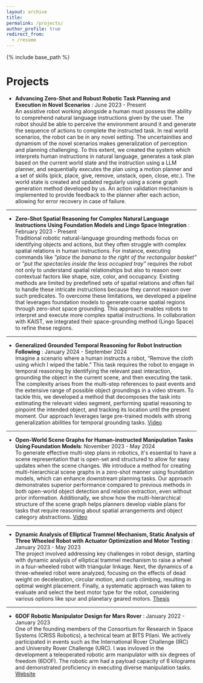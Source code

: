 ```yaml
---
layout: archive
title: 
permalink: /projects/
author_profile: true
redirect_from:
  - /resume
---
```


{% include base_path %}

Projects
======

* **Advancing Zero-Shot and Robust Robotic Task Planning and Execution in Novel Scenarios** : June 2023 - Present\
An assistive robot working alongside a human must possess the ability to comprehend natural language instructions given by the user. The robot should be able to perceive the environment around it and generate the sequence of actions to complete the instructed task. In real world scenarios, the robot can be in any novel setting. The uncertainities and dynamism of the novel scenarios makes generalization of perception and planning challenging. To this extent, we created the system which interprets human instructions in natural language, generates a task plan based on the current world state and the instruction using a LLM planner, and sequentially executes the plan using a motion planner and a set of skills (pick, place, give, remove, unstack, open, close, etc.). The world state is created and updated regularly using a scene graph generation method developed by us. An action validation mechanism is implemented to provide feedback to the planner after each action, allowing for error recovery in case of failure.

---

* **Zero-Shot Spatial Reasoning for Complex Natural Language Instructions Using Foundation Models and Lingo Space Integration** : February 2023 - Present\
Traditional robotic natural-language grounding methods focus on identifying objects and actions, but they often struggle with complex spatial relations in human instructions. For instance, executing commands like *"place the banana to the right of the rectangular basket"* or *"put the spectacles inside the less occupied tray"* requires the robot not only to understand spatial relationships but also to reason over contextual factors like shape, size, color, and occupancy. Existing methods are limited by predefined sets of spatial relations and often fail to handle these intricate instructions because they cannot reason over such predicates. To overcome these limitations, we developed a pipeline that leverages foundation models to generate coarse spatial regions through zero-shot space grounding. This approach enables robots to interpret and execute more complex spatial instructions. In collaboration with KAIST, we integrated their space-grounding method (Lingo Space) to refine these regions. 

---

* **Generalized Grounded Temporal Reasoning for Robot Instruction Following** : January 2024 - September 2024\
Imagine a scenario where a human instructs a robot, “Remove the cloth using which I wiped the table.” This task requires the robot to engage in temporal reasoning by identifying the relevant past interaction, grounding the object in the current scene, and then executing the task. The complexity arises from the multi-step references to past events and the extensive range of possible object groundings in a video stream. To tackle this, we developed a method that decomposes the task into estimating the relevant video segment, performing spatial reasoning to pinpoint the intended object, and tracking its location until the present moment. Our approach leverages large pre-trained models with strong generalization abilities for temporal grounding tasks. [Video](https://drive.google.com/file/d/1F2ubRNycmtKAeMzmsgW1nW0HQ-DSoTvT/view?usp=sharing)

---

* **Open-World Scene Graphs for Human-instructed Manipulation Tasks Using Foundation Models**: November 2023 - May 2024\
To generate effective multi-step plans in robotics, it's essential to have a scene representation that is open-set and structured to allow for easy updates when the scene changes. We introduce a method for creating multi-hierarchical scene graphs in a zero-shot manner using foundation models, which can enhance downstream planning tasks. Our approach demonstrates superior performance compared to previous methods in both open-world object detection and relation extraction, even without prior information. Additionally, we show how the multi-hierarchical structure of the scene graph helps planners develop viable plans for tasks that require reasoning about spatial arrangements and object category abstractions. [Video](https://drive.google.com/file/d/1fZyQ6rZPRxQ3TaKJoGzLJ6W6-iH9NBBr/view?usp=drive_link)

---

* **Dynamic Analysis of Elliptical Trammel Mechanism, Static Analysis of Three Wheeled Robot with Actuator Optimization and Motor Testing** : January 2023 - May 2023 \
The project involved addressing key challenges in robot design, starting with dynamic analysis of elliptical trammel mechanism to raise a wheel in a four-wheeled robot with triangular linkage. Next, the dynamics of a three-wheeled robot were analyzed, focusing on the effects of dead weight on deceleration, circular motion, and curb climbing, resulting in optimal weight placement. Finally, a systematic approach was taken to evaluate and select the best motor type for the robot, considering various options like spur and planetary geared motors. [Thesis](https://drive.google.com/file/d/1jlBRgy4-P4w2H6FxWu7qsI-yx2uFlZyW/view?usp=sharing)

---

* **6DOF Robotic Manipulator Design for Mars Rover** : January 2022 - January 2023 \
One of the founding members of the Consortium for Research in Space Systems (CRISS Robotics), a technical team at BITS Pilani. We actively participated in events such as the International Rover Challenge (IRC) and University Rover Challenge (URC). I was invloved in the development a teleoperated robotic arm manipulator with six degrees of freedom (6DOF). The robotic arm had a payload capacity of 6 kilograms and demonstrated proficiency in executing diverse manipulation tasks. [Website](https://www.criss-robotics.in/)